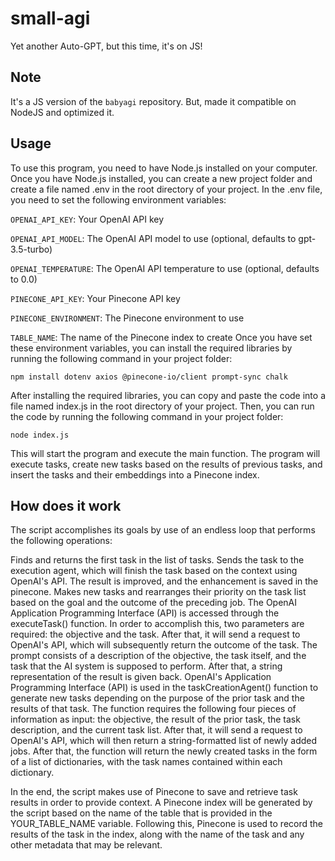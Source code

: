 # small-agi
Yet another Auto-GPT, but this time, it's on JS!

## Note

It's a JS version of the `babyagi` repository. But, made it compatible on NodeJS and optimized it.

## Usage

To use this program, you need to have Node.js installed on your computer. Once you have Node.js installed, you can create a new project folder and create a file named .env in the root directory of your project. In the .env file, you need to set the following environment variables:

`OPENAI_API_KEY`: Your OpenAI API key

`OPENAI_API_MODEL`: The OpenAI API model to use (optional, defaults to gpt-3.5-turbo)

`OPENAI_TEMPERATURE`: The OpenAI API temperature to use (optional, defaults to 0.0)

`PINECONE_API_KEY`: Your Pinecone API key

`PINECONE_ENVIRONMENT`: The Pinecone environment to use

`TABLE_NAME`: The name of the Pinecone index to create
Once you have set these environment variables, you can install the required libraries by running the following command in your project folder:

```
npm install dotenv axios @pinecone-io/client prompt-sync chalk
```
After installing the required libraries, you can copy and paste the code into a file named index.js in the root directory of your project. Then, you can run the code by running the following command in your project folder:

```
node index.js
```

This will start the program and execute the main function. The program will execute tasks, create new tasks based on the results of previous tasks, and insert the tasks and their embeddings into a Pinecone index.

## How does it work

The script accomplishes its goals by use of an endless loop that performs the following operations:

Finds and returns the first task in the list of tasks.
Sends the task to the execution agent, which will finish the task based on the context using OpenAI's API.
The result is improved, and the enhancement is saved in the pinecone.
Makes new tasks and rearranges their priority on the task list based on the goal and the outcome of the preceding job.
The OpenAI Application Programming Interface (API) is accessed through the executeTask() function. In order to accomplish this, two parameters are required: the objective and the task. After that, it will send a request to OpenAI's API, which will subsequently return the outcome of the task. The prompt consists of a description of the objective, the task itself, and the task that the AI system is supposed to perform. After that, a string representation of the result is given back.
OpenAI's Application Programming Interface (API) is used in the taskCreationAgent() function to generate new tasks depending on the purpose of the prior task and the results of that task. The function requires the following four pieces of information as input: the objective, the result of the prior task, the task description, and the current task list. After that, it will send a request to OpenAI's API, which will then return a string-formatted list of newly added jobs. After that, the function will return the newly created tasks in the form of a list of dictionaries, with the task names contained within each dictionary.

In the end, the script makes use of Pinecone to save and retrieve task results in order to provide context. A Pinecone index will be generated by the script based on the name of the table that is provided in the YOUR_TABLE_NAME variable. Following this, Pinecone is used to record the results of the task in the index, along with the name of the task and any other metadata that may be relevant.
